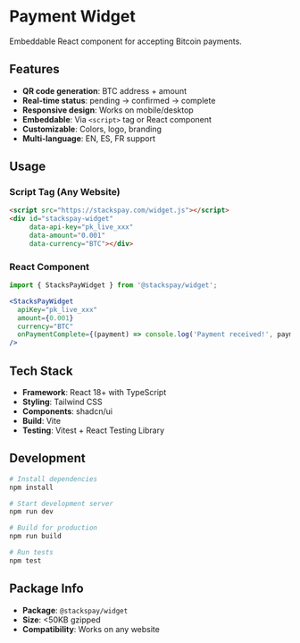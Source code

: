 # Payment Widget

Embeddable React component for accepting Bitcoin payments.

## Features

- **QR code generation**: BTC address + amount
- **Real-time status**: pending → confirmed → complete
- **Responsive design**: Works on mobile/desktop
- **Embeddable**: Via `<script>` tag or React component
- **Customizable**: Colors, logo, branding
- **Multi-language**: EN, ES, FR support

## Usage

### Script Tag (Any Website)
```html
<script src="https://stackspay.com/widget.js"></script>
<div id="stackspay-widget" 
     data-api-key="pk_live_xxx"
     data-amount="0.001"
     data-currency="BTC"></div>
```

### React Component
```jsx
import { StacksPayWidget } from '@stackspay/widget';

<StacksPayWidget
  apiKey="pk_live_xxx"
  amount={0.001}
  currency="BTC"
  onPaymentComplete={(payment) => console.log('Payment received!', payment)}
/>
```

## Tech Stack

- **Framework**: React 18+ with TypeScript
- **Styling**: Tailwind CSS
- **Components**: shadcn/ui
- **Build**: Vite
- **Testing**: Vitest + React Testing Library

## Development

```bash
# Install dependencies
npm install

# Start development server
npm run dev

# Build for production
npm run build

# Run tests
npm test
```

## Package Info

- **Package**: `@stackspay/widget`
- **Size**: <50KB gzipped
- **Compatibility**: Works on any website
